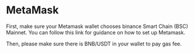 # MetaMask

First, make sure your Metamask wallet chooses binance Smart Chain (BSC) Mainnet. You can follow this link for guidance on how to set up Metamask.

Then, please make sure there is BNB/USDT in your wallet to pay gas fee.
